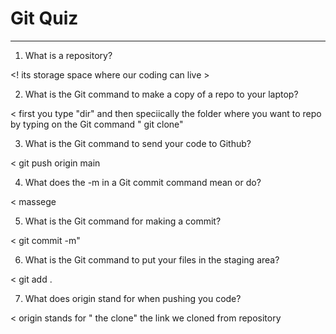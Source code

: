 # Git Quiz



---

1. What is a repository?

<! its storage space where our coding can live > 

2. What is the Git command to make a copy of a repo to your laptop?

< first you type "dir" and then speciically the folder where you want to repo by typing on the Git command " git clone" 

3. What is the Git command to send your code to Github?

< git push origin main

4. What does the -m in a Git commit command mean or do?

< massege

5. What is the Git command for making a commit?

< git commit -m"

6. What is the Git command to put your files in the staging area?

< git add .

7. What does origin stand for when pushing you code?

< origin stands for " the clone" the link we cloned from repository
